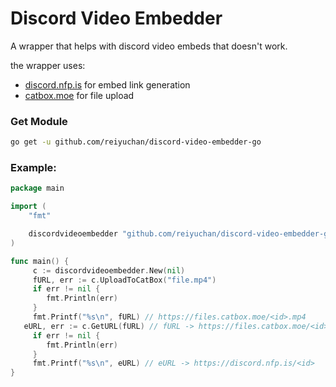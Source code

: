 # Discord Video Embedder

A wrapper that helps with discord video embeds that doesn't work.

the wrapper uses:
- [discord.nfp.is](https://discord.nfp.is/) for embed link generation
- [catbox.moe](https://catbox.moe/) for file upload

### Get Module
```sh
go get -u github.com/reiyuchan/discord-video-embedder-go 
```

### Example:
```go
package main

import (
	"fmt"

	discordvideoembedder "github.com/reiyuchan/discord-video-embedder-go"
)

func main() {
	 c := discordvideoembedder.New(nil)
	 fURL, err := c.UploadToCatBox("file.mp4")
	 if err != nil {
	 	fmt.Println(err)
	 }
	 fmt.Printf("%s\n", fURL) // https://files.catbox.moe/<id>.mp4
   eURL, err := c.GetURL(fURL) // fURL -> https://files.catbox.moe/<id>.mp4
	 if err != nil {
	 	fmt.Println(err)
	 }
	 fmt.Printf("%s\n", eURL) // eURL -> https://discord.nfp.is/<id>
}

```
